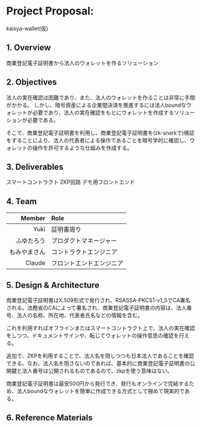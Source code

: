 # Project Proposal: <!-- プロジェクト名を記載 -->

kaisya-wallet(仮)

## 1. Overview <!-- プロジェクトの概要を数行で記載 -->

商業登記電子証明書から法人のウォレットを作るソリューション

## 2. Objectives <!-- プロジェクトの背景・目的・スコープ等を記載 -->

法人の実在確認は困難であり、また、法人のウォレットを作ることは非常に手間がかかる。
しかし、暗号資産による企業間決済を推進するには法人boundなウォレットが必要であり、法人の実在確認をもとにウォレットを作成するソリューションが必要である。

そこで、商業登記電子証明書を利用し、商業登記電子証明書を(zk-snarkで)検証をすることにより、法人の代表者による操作であることを暗号学的に確認し、ウォレットの操作を許可するような仕組みを作成する。

## 3. Deliverables <!-- プロジェクトにおける成果物の想定を記載 -->

スマートコントラクト
ZKP回路
デモ用フロントエンド


## 4. Team <!-- プロジェクトメンバーとそれぞれの役割(e.g.,どの部分を担当するか)を記載 -->

| Member | Role |
|-------:|:-----|
|  Yuki  |  証明書周り  |
|　ふゆたろう | プロダクトマネージャー |
| もみやまさん | コントラクトエンジニア |
| Claude | フロントエンドエンジニア |

## 5. Design & Architecture <!-- 全体設計や細部のアーキテクチャーを具体的に記載(成果物が実装の場合のみ) -->


商業登記電子証明書はX.509形式で発行され、RSASSA-PKCS1-v1_5でCA署名される。法務省のCAによって署名され、商業登記電子証明書の内容は、法人番号、法人の名称、所在地、代表者氏名などの情報を含む。

これを利用すればオフラインまたはスマートコントラクト上で、法人の実在確認をしつつ、ドキュメントサインや、転じてウォレットの操作意思の確認を行える。

追加で、ZKPを利用することで、法人名を隠しつつも日本法人であることを確認できる。なお、法人名を隠さないのであれば、基本的に商業登記電子証明書の公開鍵と法人番号は公開されるものであるので、zkpを使う意味はない。


商業登記電子証明書は最安500円から発行でき、発行もオンラインで完結するため、法人boundなウォレットを簡単に作成できる方式として極めて現実的である。


## 6. Reference Materials <!-- 参考にした資料・リンク等を記載 -->


